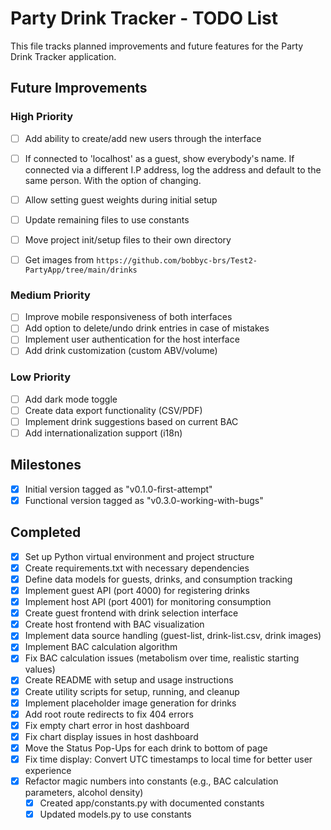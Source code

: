<!--
Copyright (C) 2025 Brighter Sight
This program is free software: you can redistribute it and/or modify
it under the terms of the GNU General Public License as published by
the Free Software Foundation, either version 3 of the License, or
(at your option) any later version.

This program is distributed in the hope that it will be useful,
but WITHOUT ANY WARRANTY; without even the implied warranty of
MERCHANTABILITY or FITNESS FOR A PARTICULAR PURPOSE.  See the
GNU General Public License for more details.

You should have received a copy of the GNU General Public License
along with this program.  If not, see <https://www.gnu.org/licenses/>.

For inquiries, contact: Info@BrighterSight.ca
-->

# Party Drink Tracker - TODO List

This file tracks planned improvements and future features for the Party Drink Tracker application.

## Future Improvements

### High Priority
- [ ] Add ability to create/add new users through the interface
- [ ] If connected to 'localhost' as a guest, show everybody's name.  If connected via a different I.P address, log the address and default to the same person. With the option of changing.
- [ ] Allow setting guest weights during initial setup
- [ ] Update remaining files to use constants
- [ ] Move project init/setup files to their own directory
- [ ] Get images from `https://github.com/bobbyc-brs/Test2-PartyApp/tree/main/drinks`


### Medium Priority
- [ ] Improve mobile responsiveness of both interfaces
- [ ] Add option to delete/undo drink entries in case of mistakes
- [ ] Implement user authentication for the host interface
- [ ] Add drink customization (custom ABV/volume)

### Low Priority
- [ ] Add dark mode toggle
- [ ] Create data export functionality (CSV/PDF)
- [ ] Implement drink suggestions based on current BAC
- [ ] Add internationalization support (i18n)

## Milestones
- [x] Initial version tagged as "v0.1.0-first-attempt"
- [x] Functional version tagged as "v0.3.0-working-with-bugs"

## Completed
- [x] Set up Python virtual environment and project structure
- [x] Create requirements.txt with necessary dependencies
- [x] Define data models for guests, drinks, and consumption tracking
- [x] Implement guest API (port 4000) for registering drinks
- [x] Implement host API (port 4001) for monitoring consumption
- [x] Create guest frontend with drink selection interface
- [x] Create host frontend with BAC visualization
- [x] Implement data source handling (guest-list, drink-list.csv, drink images)
- [x] Implement BAC calculation algorithm
- [x] Fix BAC calculation issues (metabolism over time, realistic starting values)
- [x] Create README with setup and usage instructions
- [x] Create utility scripts for setup, running, and cleanup
- [x] Implement placeholder image generation for drinks
- [x] Add root route redirects to fix 404 errors
- [x] Fix empty chart error in host dashboard
- [x] Fix chart display issues in host dashboard
- [x] Move the Status Pop-Ups for each drink to bottom of page
- [x] Fix time display: Convert UTC timestamps to local time for better user experience
- [x] Refactor magic numbers into constants (e.g., BAC calculation parameters, alcohol density)
  - [x] Created app/constants.py with documented constants
  - [x] Updated models.py to use constants
